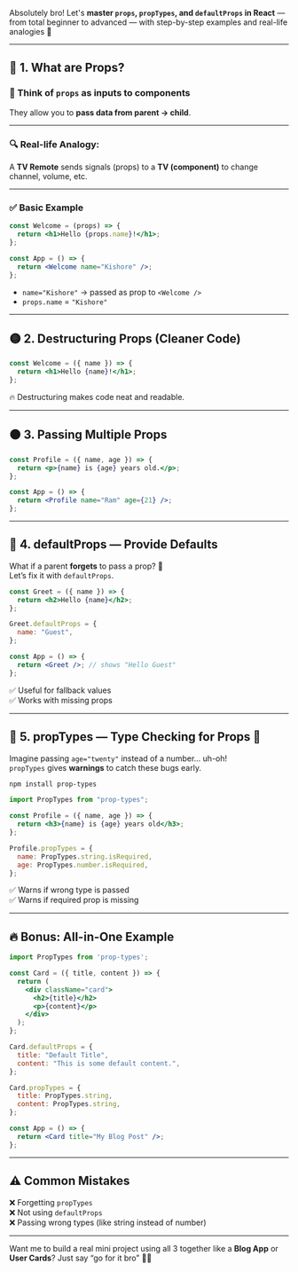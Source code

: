 Absolutely bro! Let's **master `props`, `propTypes`, and `defaultProps` in React** — from total beginner to advanced — with step-by-step examples and real-life analogies 🚀

---

## 🧠 1. What are Props?

### 🔧 Think of `props` as **inputs to components**  
They allow you to **pass data from parent → child**.

---

### 🔍 Real-life Analogy:
A **TV Remote** sends signals (props) to a **TV (component)** to change channel, volume, etc.

---

### ✅ Basic Example

```jsx
const Welcome = (props) => {
  return <h1>Hello {props.name}!</h1>;
};

const App = () => {
  return <Welcome name="Kishore" />;
};
```

- `name="Kishore"` → passed as prop to `<Welcome />`
- `props.name` = `"Kishore"`

---

## 🟡 2. Destructuring Props (Cleaner Code)

```jsx
const Welcome = ({ name }) => {
  return <h1>Hello {name}!</h1>;
};
```

🔥 Destructuring makes code neat and readable.

---

## 🟠 3. Passing Multiple Props

```jsx
const Profile = ({ name, age }) => {
  return <p>{name} is {age} years old.</p>;
};

const App = () => {
  return <Profile name="Ram" age={21} />;
};
```

---

## 🔴 4. defaultProps — Provide Defaults

What if a parent **forgets** to pass a prop? 😬  
Let’s fix it with `defaultProps`.

```jsx
const Greet = ({ name }) => {
  return <h2>Hello {name}</h2>;
};

Greet.defaultProps = {
  name: "Guest",
};

const App = () => {
  return <Greet />; // shows "Hello Guest"
};
```

✅ Useful for fallback values  
✅ Works with missing props

---

## 🔵 5. propTypes — Type Checking for Props 🧪

Imagine passing `age="twenty"` instead of a number... uh-oh!  
`propTypes` gives **warnings** to catch these bugs early.

```bash
npm install prop-types
```

```jsx
import PropTypes from "prop-types";

const Profile = ({ name, age }) => {
  return <h3>{name} is {age} years old</h3>;
};

Profile.propTypes = {
  name: PropTypes.string.isRequired,
  age: PropTypes.number.isRequired,
};
```

✅ Warns if wrong type is passed  
✅ Warns if required prop is missing

---

## 🔥 Bonus: All-in-One Example

```jsx
import PropTypes from 'prop-types';

const Card = ({ title, content }) => {
  return (
    <div className="card">
      <h2>{title}</h2>
      <p>{content}</p>
    </div>
  );
};

Card.defaultProps = {
  title: "Default Title",
  content: "This is some default content.",
};

Card.propTypes = {
  title: PropTypes.string,
  content: PropTypes.string,
};

const App = () => {
  return <Card title="My Blog Post" />;
};
```

---



## ⚠️ Common Mistakes

❌ Forgetting `propTypes`  
❌ Not using `defaultProps`  
❌ Passing wrong types (like string instead of number)

---

Want me to build a real mini project using all 3 together like a **Blog App** or **User Cards**? Just say “go for it bro” 💪😎
